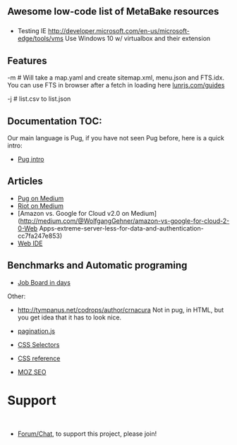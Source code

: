 
## Awesome low-code list of MetaBake resources

###
- Testing IE http://developer.microsoft.com/en-us/microsoft-edge/tools/vms
Use Windows 10 w/ virtualbox and their extension


## Features


-m # Will take a map.yaml and create sitemap.xml, menu.json and FTS.idx. You can use FTS in browser after a fetch in loading here [lunrjs.com/guides](http://lunrjs.com/guides/index_prebuilding.html#loading)

-j # list.csv to list.json


## Documentation TOC:

Our main language is Pug, if you have not seen Pug before, here is a quick intro:
- [Pug intro](http://pug.mbake.org)

## Articles

- [Pug on Medium](http://medium.com/@WolfgangGehner/using-pug-for-static-and-dynamic-data-binding-56a1cc378b81
)
- [Riot on Medium](http://medium.com/@uptimevic/learn-riot-js-dynamic-binding-in-90-seconds-fcece5237c67)
- [Amazon vs. Google for Cloud v2.0 on Medium](http://medium.com/@WolfgangGehner/amazon-vs-google-for-cloud-2-0-Web Apps-extreme-server-less-for-data-and-authentication-cc7fa247e853)
- [Web IDE](http://medium.com/@WolfgangGehner/three-steps-to-using-a-web-ide-to-develop-and-build-in-the-cloud-d88586255c67)








## Benchmarks and Automatic programing
- [Job Board in days](http://medium.com/@mattia_asti/creating-a-job-board-in-a-few-days-contentful-riot-js-bulma-io-293276516301)




Other:
- http://tympanus.net/codrops/author/crnacura
Not in pug, in HTML, but you get idea that it has to look nice.


- [pagination.js](http://pagination.js.org)


- [CSS Selectors](http://adam-marsden.co.uk/css-cheat-sheet)
- [CSS reference](http://tympanus.net/codrops/css_reference/)


- [MOZ SEO](https://moz.com/link-explorer?utm_source=facebook&utm_medium=paid&utm_campaign=mp_links_18)





# Support

&nbsp;
- <a href='http://chat.INTU.DEV' target='_blank'>Forum/Chat</a>, to support this project, please join!



